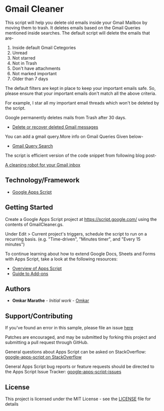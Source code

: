 # Gmail Cleaner

This script will help you delete old emails inside your Gmail Mailbox by moving them to trash.
It deletes emails based on the Gmail Queries mentioned inside searches.
The default script will delete the emails that are-
1) Inside default Gmail Cetegories
2) Unread
3) Not starred
4) Not in Trash
5) Don't have attachments
6) Not marked important
7) Older than 7 days

The default filters are kept in place to keep your important emails safe.
So, please ensure that your important emails don't match all the above criteria.

For example, I star all my important email threads which won't be deleted by the script.

Google permanently deletes mails from Trash after 30 days.
* [Delete or recover deleted Gmail messages](https://support.google.com/mail/answer/7401?co=GENIE.Platform%3DDesktop&hl=en)

You can add a gmail query.More info on Gmail Queries Given below-
* [Gmail Query Search](https://support.google.com/mail/answer/7190?hl=en)

The script is efficient version of the code snippet from following blog post-

[A cleaning robot for your Gmail inbox](https://medium.com/@fw3d/a-cleaning-robot-for-your-gmail-inbox-f44c01306ea2)

## Technology/Framework

* [Google Apps Script](https://developers.google.com/apps-script/)

## Getting Started

Create a Google Apps Script project at https://script.google.com/ using the contents of GmailCleaner.gs.

Under Edit > Current project's triggers, schedule the script to run on a recurring basis.
(e.g. "Time-driven", "Minutes timer", and "Every 15 minutes")

To continue learning about how to extend Google Docs, Sheets and Forms
with Apps Script, take a look at the following resources:

* [Overview of Apps Script](https://developers.google.com/apps-script/overview)
* [Guide to Add-ons](https://developers.google.com/apps-script/add-ons/)

## Authors

* **Omkar Marathe** - *Initial work* - [Omkar](https://github.com/omkar9999/)

## Support/Contributing

If you've found an error in this sample, please file an issue [here](https://github.com/omkar9999/GmailCleaner/issues)

Patches are encouraged, and may be submitted by forking this project and
submitting a pull request through GitHub.

General questions about Apps Script can be asked on
StackOverflow: [google-apps-script on StackOverflow](http://stackoverflow.com/questions/tagged/google-apps-script)

General Apps Script bug reports or feature requests should be directed to the
Apps Script Issue Tracker: [google-apps-script-issues](https://code.google.com/p/google-apps-script-issues/issues/list)

## License

This project is licensed under the MIT License - see the [LICENSE](LICENSE) file for details


